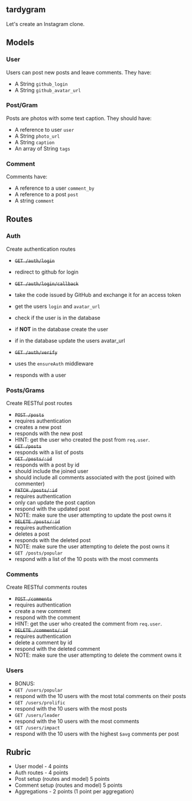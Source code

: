 ## tardygram

Let's create an Instagram clone.

## Models

### User

Users can post new posts and leave comments. They have:

- A String `github_login`
- A String `github_avatar_url`

### Post/Gram

Posts are photos with some text caption. They should have:

- A reference to user `user`
- A String `photo_url`
- A String `caption`
- An array of String `tags`

### Comment

Comments have:

- A reference to a user `comment_by`
- A reference to a post `post`
- A string `comment`

## Routes

### Auth

Create authentication routes

- ~~`GET /auth/login`~~

- redirect to github for login
- ~~`GET /auth/login/callback`~~
- take the code issued by GitHub and exchange it for an access token
- get the users `login` and `avatar_url`
- check if the user is in the database
- if **NOT** in the database create the user
- if in the database update the users avatar_url
- ~~`GET /auth/verify`~~
- uses the `ensureAuth` middleware
- responds with a user

### Posts/Grams

Create RESTful post routes

- ~~`POST /posts`~~
- requires authentication
- creates a new post
- responds with the new post
- HINT: get the user who created the post from `req.user`.
- ~~`GET /posts`~~
- responds with a list of posts
- ~~`GET /posts/:id`~~
- responds with a post by id
- should include the joined user
- should include all comments associated with the post (joined with commenter)
- ~~`PATCH /posts/:id`~~
- requires authentication
- only can update the post caption
- respond with the updated post
- NOTE: make sure the user attempting to update the post owns it
- ~~`DELETE /posts/:id`~~
- requires authentication
- deletes a post
- responds with the deleted post
- NOTE: make sure the user attempting to delete the post owns it
- `GET /posts/popular`
- respond with a list of the 10 posts with the most comments

### Comments

Create RESTful comments routes

- ~~`POST /comments`~~
- requires authentication
- create a new comment
- respond with the comment
- HINT: get the user who created the comment from `req.user`.
- ~~`DELETE /comments/:id`~~
- requires authentication
- delete a comment by id
- respond with the deleted comment
- NOTE: make sure the user attempting to delete the comment owns it

### Users

- BONUS:
- `GET /users/popular`
- respond with the 10 users with the most total comments on their posts
- `GET /users/prolific`
- respond with the 10 users with the most posts
- `GET /users/leader`
- respond with the 10 users with the most comments
- `GET /users/impact`
- respond with the 10 users with the highest `$avg` comments per post

## Rubric

- User model - 4 points
- Auth routes - 4 points
- Post setup (routes and model) 5 points
- Comment setup (routes and model) 5 points
- Aggregations - 2 points (1 point per aggregation)
